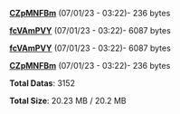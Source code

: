 [**CZpMNFBm**](/data/CZpMNFBm.txt) (07/01/23 - 03:22)- 236 bytes

[**fcVAmPVY**](/data/fcVAmPVY.txt) (07/01/23 - 03:22)- 6087 bytes

[**fcVAmPVY**](/data/fcVAmPVY.txt) (07/01/23 - 03:22)- 6087 bytes

[**CZpMNFBm**](/data/CZpMNFBm.txt) (07/01/23 - 03:22)- 236 bytes

**Total Datas**: 3152

**Total Size**: 20.23 MB / 20.2 MB